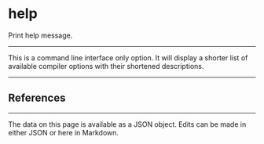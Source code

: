 <!-- Important! Do not modify comment blocks. They are necessary for the transformer to work properly -->

<!-- title -->
# help

<!-- shortDescription -->
Print help message.

---

<!-- extendedDescription -->
This is a command line interface only option. It will display a shorter list of available compiler options with their shortened descriptions.

---

<!-- references -->
## References

---

<!-- footer -->
The data on this page is available as a JSON object. Edits can be made in either JSON or here in Markdown.
